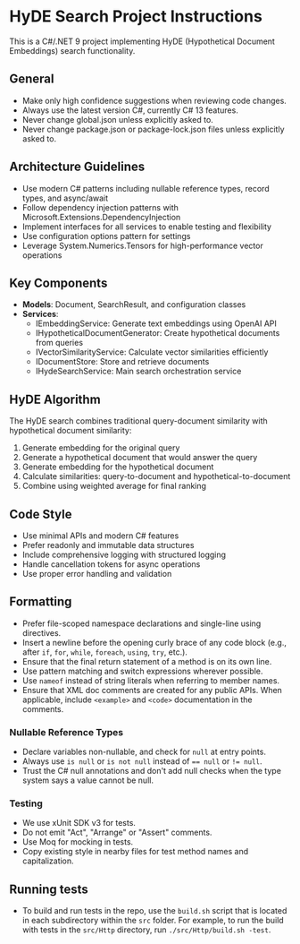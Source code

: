 <!-- Use this file to provide workspace-specific custom instructions to Copilot. For more details, visit https://code.visualstudio.com/docs/copilot/copilot-customization#_use-a-githubcopilotinstructionsmd-file -->

# HyDE Search Project Instructions

This is a C#/.NET 9 project implementing HyDE (Hypothetical Document Embeddings) search functionality.

## General

* Make only high confidence suggestions when reviewing code changes.
* Always use the latest version C#, currently C# 13 features.
* Never change global.json unless explicitly asked to.
* Never change package.json or package-lock.json files unless explicitly asked to.

## Architecture Guidelines

- Use modern C# patterns including nullable reference types, record types, and async/await
- Follow dependency injection patterns with Microsoft.Extensions.DependencyInjection
- Implement interfaces for all services to enable testing and flexibility
- Use configuration options pattern for settings
- Leverage System.Numerics.Tensors for high-performance vector operations

## Key Components

- **Models**: Document, SearchResult, and configuration classes
- **Services**: 
  - IEmbeddingService: Generate text embeddings using OpenAI API
  - IHypotheticalDocumentGenerator: Create hypothetical documents from queries
  - IVectorSimilarityService: Calculate vector similarities efficiently
  - IDocumentStore: Store and retrieve documents
  - IHydeSearchService: Main search orchestration service

## HyDE Algorithm

The HyDE search combines traditional query-document similarity with hypothetical document similarity:
1. Generate embedding for the original query
2. Generate a hypothetical document that would answer the query
3. Generate embedding for the hypothetical document
4. Calculate similarities: query-to-document and hypothetical-to-document
5. Combine using weighted average for final ranking

## Code Style

- Use minimal APIs and modern C# features
- Prefer readonly and immutable data structures
- Include comprehensive logging with structured logging
- Handle cancellation tokens for async operations
- Use proper error handling and validation

## Formatting

* Prefer file-scoped namespace declarations and single-line using directives.
* Insert a newline before the opening curly brace of any code block (e.g., after `if`, `for`, `while`, `foreach`, `using`, `try`, etc.).
* Ensure that the final return statement of a method is on its own line.
* Use pattern matching and switch expressions wherever possible.
* Use `nameof` instead of string literals when referring to member names.
* Ensure that XML doc comments are created for any public APIs. When applicable, include `<example>` and `<code>` documentation in the comments.

### Nullable Reference Types

* Declare variables non-nullable, and check for `null` at entry points.
* Always use `is null` or `is not null` instead of `== null` or `!= null`.
* Trust the C# null annotations and don't add null checks when the type system says a value cannot be null.

### Testing

* We use xUnit SDK v3 for tests.
* Do not emit "Act", "Arrange" or "Assert" comments.
* Use Moq for mocking in tests.
* Copy existing style in nearby files for test method names and capitalization.

## Running tests

* To build and run tests in the repo, use the `build.sh` script that is located in each subdirectory within the `src` folder. For example, to run the build with tests in the `src/Http` directory, run `./src/Http/build.sh -test`.